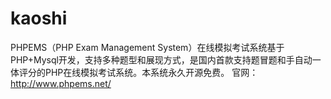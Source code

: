 # kaoshi
PHPEMS（PHP Exam Management System）在线模拟考试系统基于PHP+Mysql开发，支持多种题型和展现方式，是国内首款支持题冒题和手自动一体评分的PHP在线模拟考试系统。本系统永久开源免费。
官网：http://www.phpems.net/

